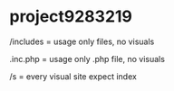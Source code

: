 # project9283219
/includes = usage only files, no visuals

.inc.php = usage only .php file, no visuals

/s = every visual site expect index
